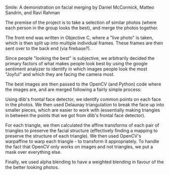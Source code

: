 Smile: A demonstration on facial merging by Daniel McCormick, Matteo Sandrin, and Ravi Rahman

The premise of the project is to take a selection of similar photos (where each person in the group looks the best), and merge the photos together. 

The front end was written in Objective C, where a "live photo" is taken, which is then split up into multiple individual frames. These frames are then sent over to the back end (via firebase?). 

Since people "looking the best" is subjective, we arbitrarily decided the primary factors of what makes people look best by using the google sentiment analyzer to identify in which images people look the most "Joyful" and which they are facing the camera most. 

The best images are then passed to the OpenCV (and Python) code where the images are, and are merged following a fairly simple process:

Using dlib's frontal face detector, we identify common points on each face in the photos.
We then used Delaunay triangulation to break the face up into smaller pieces, which are easier to work with (essentially making triangles in between the points that we got from dlib's frontal face detector).

For each triangle, we then calculated the affine transforms of each pair of triangles to preserve the facial structure (effectively finding a mapping to preserve the structure of each triangle). 
We then used OpenCV's warpaffine to warp each triangle - to transform it appropriately. To handle the fact that OpenCV only works on images and not triangles, we put a mask over everything else. 

Finally, we used alpha blending to have a weighted blending in favour of the the better looking photos.

